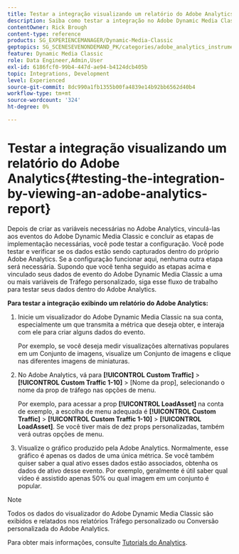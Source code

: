 ```yaml
---
title: Testar a integração visualizando um relatório do Adobe Analytics
description: Saiba como testar a integração no Adobe Dynamic Media Classic visualizando um relatório do Adobe Analytics.
contentOwner: Rick Brough
content-type: reference
products: SG_EXPERIENCEMANAGER/Dynamic-Media-Classic
geptopics: SG_SCENESEVENONDEMAND_PK/categories/adobe_analytics_instrumentation_kit
feature: Dynamic Media Classic
role: Data Engineer,Admin,User
exl-id: 6186fcf0-99b4-447d-ae94-b4124dcb405b
topic: Integrations, Development
level: Experienced
source-git-commit: 8dc990a1fb1355b00fa4839e14b92bb6562d40b4
workflow-type: tm+mt
source-wordcount: '324'
ht-degree: 0%

---
```


# Testar a integração visualizando um relatório do Adobe Analytics{#testing-the-integration-by-viewing-an-adobe-analytics-report}

Depois de criar as variáveis necessárias no Adobe Analytics, vinculá-las aos eventos do Adobe Dynamic Media Classic e concluir as etapas de implementação necessárias, você pode testar a configuração. Você pode testar e verificar se os dados estão sendo capturados dentro do próprio Adobe Analytics. Se a configuração funcionar aqui, nenhuma outra etapa será necessária. Supondo que você tenha seguido as etapas acima e vinculado seus dados de evento do Adobe Dynamic Media Classic a uma ou mais variáveis de Tráfego personalizado, siga esse fluxo de trabalho para testar seus dados dentro do Adobe Analytics.

**Para testar a integração exibindo um relatório do Adobe Analytics:**

1. Inicie um visualizador do Adobe Dynamic Media Classic na sua conta, especialmente um que transmita a métrica que deseja obter, e interaja com ele para criar alguns dados do evento.

   Por exemplo, se você deseja medir visualizações alternativas populares em um Conjunto de imagens, visualize um Conjunto de imagens e clique nas diferentes imagens de miniaturas.

1. No Adobe Analytics, vá para **[!UICONTROL Custom Traffic]** > **[!UICONTROL Custom Traffic 1-10]** > [Nome da prop], selecionando o nome da prop de tráfego nas opções de menu.

   Por exemplo, para acessar a prop **[!UICONTROL LoadAsset]** na conta de exemplo, a escolha de menu adequada é **[!UICONTROL Custom Traffic]** > **[!UICONTROL Custom Traffic 1-10]** > **[!UICONTROL LoadAsset]**. Se você tiver mais de dez props personalizadas, também verá outras opções de menu.

1. Visualize o gráfico produzido pela Adobe Analytics. Normalmente, esse gráfico é apenas os dados de uma única métrica. Se você também quiser saber a qual ativo esses dados estão associados, obtenha os dados de ativo desse evento. Por exemplo, geralmente é útil saber qual vídeo é assistido apenas 50% ou qual imagem em um conjunto é popular.

>[!NOTE]
>
>Todos os dados do visualizador do Adobe Dynamic Media Classic são exibidos e relatados nos relatórios Tráfego personalizado ou Conversão personalizada do Adobe Analytics.

Para obter mais informações, consulte [Tutorials do Analytics](https://experienceleague.adobe.com/en/docs/analytics-learn/tutorials/overview).